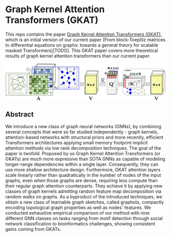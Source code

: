 # Graph Kernel Attention Transformers (GKAT)

This repo contains the paper [Graph Kernel Attention Transformers (GKAT)](https://github.com/HL-hanlin/GKAT/blob/main/GKAT_16Jul2021.pdf), which is an initial version of our current paper [From block-Toeplitz matrices to differential equations on graphs: towards a general theory for scalable masked Transformers][TODO]. This GKAT paper covers more theoretical results of graph kernel attention transformers than our current paper. 

![GKAT_description](https://github.com/HL-hanlin/GKAT/blob/main/img/gkat-figure-one.jpg)

## Abstract

We introduce a new class of graph neural networks (GNNs), by combining several concepts that were so far studied independently - graph kernels, attention-based networks with structural priors and more recently, efficient Transformers architectures applying small memory footprint implicit attention methods via low rank decomposition techniques. The goal of the paper is twofold. Proposed by us Graph Kernel Attention Transformers (or GKATs) are much more expressive than SOTA GNNs as capable of modeling longer-range dependencies within a single layer. Consequently, they can use more shallow architecture design. Furthermore, GKAT attention layers scale linearly rather than quadratically in the number of nodes of the input graphs, even when those graphs are dense, requiring less compute than their regular graph attention counterparts. They achieve it by applying new classes of graph kernels admitting random feature map decomposition via random walks on graphs. As a byproduct of the introduced techniques, we obtain a new class of learnable graph sketches, called graphots, compactly encoding topological graph properties as well as nodes' features. We conducted exhaustive empirical comparison of our method with nine different GNN classes on tasks ranging from motif detection through social network classification to bioinformatics challenges, showing consistent gains coming from GKATs.

